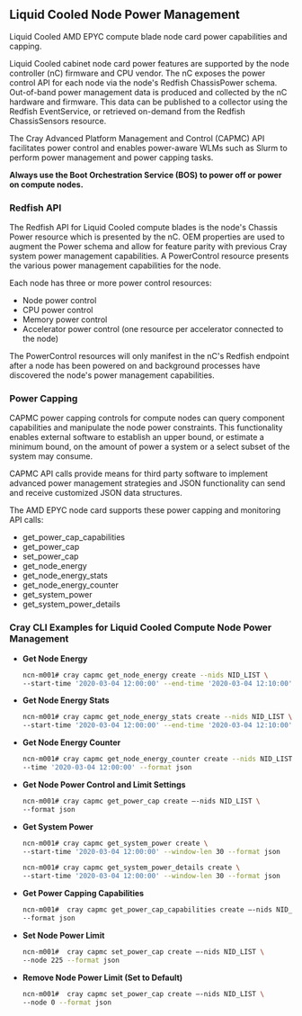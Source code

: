 

## Liquid Cooled Node Power Management

Liquid Cooled AMD EPYC compute blade node card power capabilities and capping.

Liquid Cooled cabinet node card power features are supported by the node controller \(nC\) firmware and CPU vendor. The nC exposes the power control API for each node via the node's Redfish ChassisPower schema. Out-of-band power management data is produced and collected by the nC hardware and firmware. This data can be published to a collector using the Redfish EventService, or retrieved on-demand from the Redfish ChassisSensors resource.

The Cray Advanced Platform Management and Control \(CAPMC\) API facilitates power control and enables power-aware WLMs such as Slurm to perform power management and power capping tasks.

**Always use the Boot Orchestration Service \(BOS\) to power off or power on compute nodes.**

### Redfish API

The Redfish API for Liquid Cooled compute blades is the node's Chassis Power resource which is presented by the nC. OEM properties are used to augment the Power schema and allow for feature parity with previous Cray system power management capabilities. A PowerControl resource presents the various power management capabilities for the node.

Each node has three or more power control resources:

- Node power control
- CPU power control
- Memory power control
- Accelerator power control \(one resource per accelerator connected to the node\)

The PowerControl resources will only manifest in the nC's Redfish endpoint after a node has been powered on and background processes have discovered the node's power management capabilities.

### Power Capping

CAPMC power capping controls for compute nodes can query component capabilities and manipulate the node power constraints. This functionality enables external software to establish an upper bound, or estimate a minimum bound, on the amount of power a system or a select subset of the system may consume.

CAPMC API calls provide means for third party software to implement advanced power management strategies and JSON functionality can send and receive customized JSON data structures.

The AMD EPYC node card supports these power capping and monitoring API calls:

- get\_power\_cap\_capabilities
- get\_power\_cap
- set\_power\_cap
- get\_node\_energy
- get\_node\_energy\_stats
- get\_node\_energy\_counter
- get\_system\_power
- get\_system\_power\_details

### Cray CLI Examples for Liquid Cooled Compute Node Power Management

-   **Get Node Energy**

    ```bash
    ncn-m001# cray capmc get_node_energy create --nids NID_LIST \
    --start-time '2020-03-04 12:00:00' --end-time '2020-03-04 12:10:00' --format json
    ```

-   **Get Node Energy Stats**

    ```bash
    ncn-m001# cray capmc get_node_energy_stats create --nids NID_LIST \
    --start-time '2020-03-04 12:00:00' --end-time '2020-03-04 12:10:00' --format json
    ```


-   **Get Node Energy Counter**

    ```bash
    ncn-m001# cray capmc get_node_energy_counter create --nids NID_LIST \
    --time '2020-03-04 12:00:00' --format json
    ```

-   **Get Node Power Control and Limit Settings**

    ```bash
    ncn-m001# cray capmc get_power_cap create –-nids NID_LIST \
    --format json
    ```

-   **Get System Power**

    ```bash
    ncn-m001# cray capmc get_system_power create \
    --start-time '2020-03-04 12:00:00' --window-len 30 --format json
    ```

    ```bash
    ncn-m001# cray capmc get_system_power_details create \
    --start-time '2020-03-04 12:00:00' --window-len 30 --format json
    ```

-   **Get Power Capping Capabilities**

    ```bash
    ncn-m001#  cray capmc get_power_cap_capabilities create –-nids NID_LIST \
    --format json
    ```

-   **Set Node Power Limit**

    ```bash
    ncn-m001#  cray capmc set_power_cap create –-nids NID_LIST \
    --node 225 --format json
    ```


-   **Remove Node Power Limit \(Set to Default\)**

    ```bash
    ncn-m001#  cray capmc set_power_cap create –-nids NID_LIST \
    --node 0 --format json
    ```

